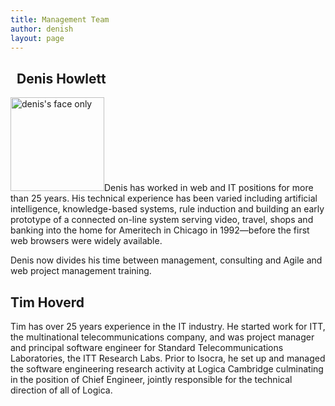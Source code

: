 ```yaml
---
title: Management Team
author: denish
layout: page
---
```

<!-- Quick Adsense WordPress Plugin: http://quicksense.net/ -->

<div style="float:left;margin:10px 10px 10px 0;">
</div>

## Denis Howlett

<a href="http://46.183.11.70/about-us/management-team/deniss-face-only/" rel="attachment wp-att-210"><img class="size-thumbnail wp-image-210 alignleft" alt="denis's face only" src="http://46.183.11.70/wp-content/uploads/2008/01/deniss-face-only-150x150.jpg" width="150" height="150" /></a>Denis has worked in web and IT positions for more than 25 years. His technical experience has been varied including artificial intelligence, knowledge-based systems, rule induction and building an early prototype of a connected on-line system serving video, travel, shops and banking into the home for Ameritech in Chicago in 1992—before the first web browsers were widely available.

Denis now divides his time between management, consulting and Agile and web project management training.

## Tim Hoverd

Tim has over 25 years experience in the IT industry. He started work for ITT, the multinational telecommunications company, and was project manager and principal software engineer for Standard Telecommunications Laboratories, the ITT Research Labs. Prior to Isocra, he set up and managed the software engineering research activity at Logica Cambridge culminating in the position of Chief Engineer, jointly responsible for the technical direction of all of Logica.

<div style="font-size:0px;height:0px;line-height:0px;margin:0;padding:0;clear:both">
</div>